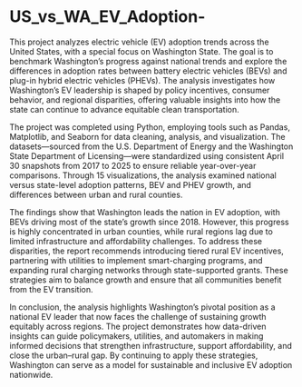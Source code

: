 # US_vs_WA_EV_Adoption-
This project analyzes electric vehicle (EV) adoption trends across the United States, with a special focus on Washington State. The goal is to benchmark Washington’s progress against national trends and explore the differences in adoption rates between battery electric vehicles (BEVs) and plug-in hybrid electric vehicles (PHEVs). The analysis investigates how Washington’s EV leadership is shaped by policy incentives, consumer behavior, and regional disparities, offering valuable insights into how the state can continue to advance equitable clean transportation.

The project was completed using Python, employing tools such as Pandas, Matplotlib, and Seaborn for data cleaning, analysis, and visualization. The datasets—sourced from the U.S. Department of Energy and the Washington State Department of Licensing—were standardized using consistent April 30 snapshots from 2017 to 2025 to ensure reliable year-over-year comparisons. Through 15 visualizations, the analysis examined national versus state-level adoption patterns, BEV and PHEV growth, and differences between urban and rural counties.

The findings show that Washington leads the nation in EV adoption, with BEVs driving most of the state’s growth since 2018. However, this progress is highly concentrated in urban counties, while rural regions lag due to limited infrastructure and affordability challenges. To address these disparities, the report recommends introducing tiered rural EV incentives, partnering with utilities to implement smart-charging programs, and expanding rural charging networks through state-supported grants. These strategies aim to balance growth and ensure that all communities benefit from the EV transition.

In conclusion, the analysis highlights Washington’s pivotal position as a national EV leader that now faces the challenge of sustaining growth equitably across regions. The project demonstrates how data-driven insights can guide policymakers, utilities, and automakers in making informed decisions that strengthen infrastructure, support affordability, and close the urban–rural gap. By continuing to apply these strategies, Washington can serve as a model for sustainable and inclusive EV adoption nationwide.
